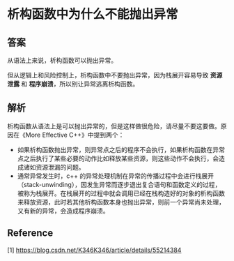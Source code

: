 # 析构函数中为什么不能抛出异常

## 答案

从语法上来说，析构函数可以抛出异常。

但从逻辑上和风险控制上，析构函数中不要抛出异常，因为栈展开容易导致 **资源泄露** 和 **程序崩溃**，所以别让异常逃离析构函数。

## 解析

析构函数从语法上是可以抛出异常的，但是这样做很危险，请尽量不要这要做。原因在《More Effective C++》中提到两个：

* 如果析构函数抛出异常，则异常点之后的程序不会执行，如果析构函数在异常点之后执行了某些必要的动作比如释放某些资源，则这些动作不会执行，会造成诸如资源泄漏的问题。
* 通常异常发生时，c++ 的异常处理机制在异常的传播过程中会进行栈展开（stack-unwinding），因发生异常而逐步退出复合语句和函数定义的过程，被称为栈展开。在栈展开的过程中就会调用已经在栈构造好的对象的析构函数来释放资源，此时若其他析构函数本身也抛出异常，则前一个异常尚未处理，又有新的异常，会造成程序崩溃。

## Reference

[1] <https://blog.csdn.net/K346K346/article/details/55214384>
